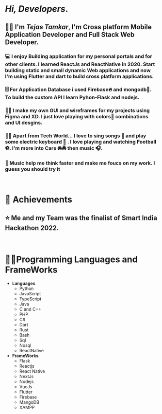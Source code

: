 # *Hi, Developers*.
## 👨‍🎓 I'm ***Tejas Tamkar***, I'm **Cross platform Mobile Application Developer** and **Full Stack Web Developer**. 

### 💻 I enjoy Building application for my personal portals and for other clients. I learned **ReactJs and ReactNative** in 2020. Start building static and small dynamic Web applications and now I'm using **Flutter and dart** to build cross platform applications.

### 🗄️ For Application **Database** i used **Firebase🔥** and **mongodb🌲**. To build the custom **API** I learn **Pyhon-Flask** and **nodejs**.

### 👨‍🎨 I make my own GUI and wireframes for my projects using **Figma** and **XD**. I just love playing with colors🎨 combinations and UI desgins.

### 🙋‍♂️ Apart from Tech World... I love to sing songs 🎤 and play some electric keyboard 🎹 . I love playing and watching Football ⚽. I'm more into Cars 🚘🚔 then music 🎧.

### 🎼 Music help me think faster and make me foucs on my work. I guess you should try it 
<br/>

# **🏅 Achievements**

## ⭐ Me and my Team was the finalist of Smart India Hackathon 2022.
<br/>

# 👨‍💻Programming Languages and FrameWorks
* **Languages**
    * Python
    * JavaScript
    * TypeScript
    * Java 
    * C and C++
    * PHP
    * C# 
    * Dart
    * Rust
    * Bash
    * Sql 
    * Nosql
    * ReactNative
* **FrameWorks**
    * Flask 
    * Reactjs
    * React Native
    * NextJs
    * Nodejs
    * VueJs
    * Flutter
    * Firebase 
    * MangoDB
    * XAMPP
